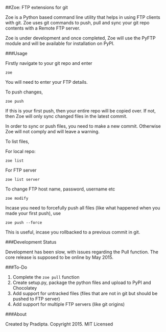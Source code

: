 ##Zoe: FTP extensions for git 

Zoe is a Python based command line utility that helps in using FTP clients with git. Zoe uses git commands to push, pull and sync your git repo contents with a Remote FTP server. 

Zoe is under development and once completed, Zoe will use the PyFTP module and will be available for installation on PyPI.

###Usage 

Firstly navigate to your git repo and enter

```
zoe
```
You will need to enter your FTP details. 

To push changes,

```
zoe push
```

If this is your first push, then your entire repo will be copied over.
If not, then Zoe will only sync changed files in the latest commit.

In order to sync or push files, you need to make a new commit. Otherwise Zoe will not comply and will leave a warning. 


To list files,

For local repo:

```
zoe list
```

For FTP server

```
zoe list server
```

To change FTP host name, password, username etc 

```
zoe modify
```

Incase you need to forcefully push all files (like what happened when you made your first push), use 

```
zoe push --force
```

This is useful, incase you rollbacked to a previous commit in git.

###Development Status

Development has been slow, with issues regarding the Pull function. The core release is supposed to be online by May 2015.

###To-Do

1. Complete the `zoe pull` function 
2. Create setup.py, package the python files and upload to PyPI and Chocolatey 
3. Add support for untracked files (files that are not in git but should be pushed to FTP server)
4. Add support for multiple FTP servers (like git origins)

###About

Created by Pradipta. Copyright 2015. MIT Licensed